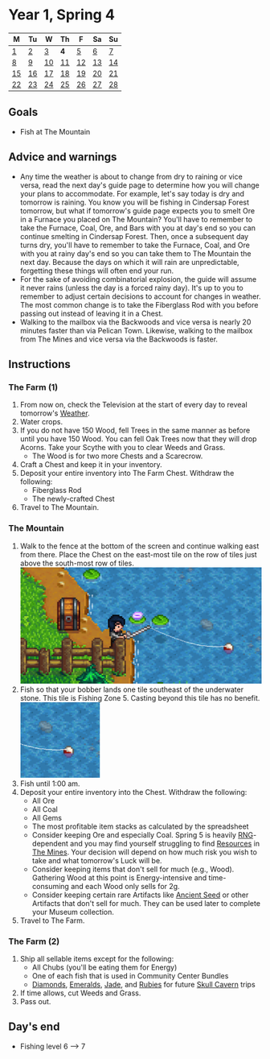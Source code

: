 # Year 1, Spring 4

| M                          | Tu                        | W                         | Th                        | F                         | Sa                        | Su                        |
| -------------------------- | ------------------------- | ------------------------- | ------------------------- |-------------------------- | ------------------------- | ------------------------- |
| [1](year-1-spring-1.md)    | [2](year-1-spring-2.md)   | [3](year-1-spring-3.md)   | **4**                     | [5](year-1-spring-5.md)   | [6](year-1-spring-6.md)   | [7](year-1-spring-7.md)   |
| [8](year-1-spring-8.md)    | [9](year-1-spring-9.md)   | [10](year-1-spring-10.md) | [11](year-1-spring-11.md) | [12](year-1-spring-12.md) | [13](year-1-spring-13.md) | [14](year-1-spring-14.md) |
| [15](year-1-spring-15.md)  | [16](year-1-spring-16.md) | [17](year-1-spring-17.md) | [18](year-1-spring-18.md) | [19](year-1-spring-19.md) | [20](year-1-spring-20.md) | [21](year-1-spring-21.md) |
| [22](year-1-spring-22.md)  | [23](year-1-spring-23.md) | [24](year-1-spring-24.md) | [25](year-1-spring-25.md) | [26](year-1-spring-26.md) | [27](year-1-spring-27.md) | [28](year-1-spring-28.md) |

## Goals

- Fish at The Mountain

## Advice and warnings

- Any time the weather is about to change from dry to raining or vice versa, read the next day's guide page to determine how you will change your plans to accommodate. For example, let's say today is dry and tomorrow is raining. You know you will be fishing in Cindersap Forest tomorrow, but what if tomorrow's guide page expects you to smelt Ore in a Furnace you placed on The Mountain? You'll have to remember to take the Furnace, Coal, Ore, and Bars with you at day's end so you can continue smelting in Cindersap Forest. Then, once a subsequent day turns dry, you'll have to remember to take the Furnace, Coal, and Ore with you at rainy day's end so you can take them to The Mountain the next day. Because the days on which it will rain are unpredictable, forgetting these things will often end your run.
- For the sake of avoiding combinatorial explosion, the guide will assume it never rains (unless the day is a forced rainy day). It's up to you to remember to adjust certain decisions to account for changes in weather. The most common change is to take the Fiberglass Rod with you before passing out instead of leaving it in a Chest.
- Walking to the mailbox via the Backwoods and vice versa is nearly 20 minutes faster than via Pelican Town. Likewise, walking to the mailbox from The Mines and vice versa via the Backwoods is faster.

## Instructions

### The Farm (1)

1. From now on, check the Television at the start of every day to reveal tomorrow's [Weather](https://stardewvalleywiki.com/Weather).
2. Water crops.
3. If you do not have 150 Wood, fell Trees in the same manner as before until you have 150 Wood. You can fell Oak Trees now that they will drop Acorns. Take your Scythe with you to clear Weeds and Grass.
   - The Wood is for two more Chests and a Scarecrow.
4. Craft a Chest and keep it in your inventory.
5. Deposit your entire inventory into The Farm Chest. Withdraw the following:
   - Fiberglass Rod
   - The newly-crafted Chest
6. Travel to The Mountain.

### The Mountain

1. Walk to the fence at the bottom of the screen and continue walking east from there. Place the Chest on the east-most tile on the row of tiles just above the south-most row of tiles.<br />![The Mountain Chest](images/year-1-sprint-4-the-mountain-chest.png)
2. Fish so that your bobber lands one tile southeast of the underwater stone. This tile is Fishing Zone 5. Casting beyond this tile has no benefit.<br />![The Mountain Bobber](images/year-1-sprint-4-the-mountain-bobber.png)
3. Fish until 1:00 am.
4. Deposit your entire inventory into the Chest. Withdraw the following:
   - All Ore
   - All Coal
   - All Gems
   - The most profitable item stacks as calculated by the spreadsheet
   - Consider keeping Ore and especially Coal. Spring 5 is heavily [RNG](https://ggn00b.com/for-noobs/what-is-rng-explained)-dependent and you may find yourself struggling to find [Resources](https://stardewvalleywiki.com/Category:Resources) in [The Mines](https://stardewvalleywiki.com/The_Mines). Your decision will depend on how much risk you wish to take and what tomorrow's Luck will be.
   - Consider keeping items that don't sell for much (e.g., Wood). Gathering Wood at this point is Energy-intensive and time-consuming and each Wood only sells for 2g.
   - Consider keeping certain rare Artifacts like [Ancient Seed](https://stardewvalleywiki.com/Ancient_Seed) or other Artifacts that don't sell for much. They can be used later to complete your Museum collection.
5. Travel to The Farm.

### The Farm (2)

1. Ship all sellable items except for the following:
   - All Chubs (you'll be eating them for Energy)
   - One of each fish that is used in Community Center Bundles
   - [Diamonds](https://stardewvalleywiki.com/Diamond), [Emeralds](https://stardewvalleywiki.com/Emerald), [Jade](https://stardewvalleywiki.com/Jade), and [Rubies](https://stardewvalleywiki.com/Ruby) for future [Skull Cavern](https://stardewvalleywiki.com/Skull_Cavern) trips
2. If time allows, cut Weeds and Grass.
3. Pass out.

## Day's end

- Fishing level 6 ⟶ 7
